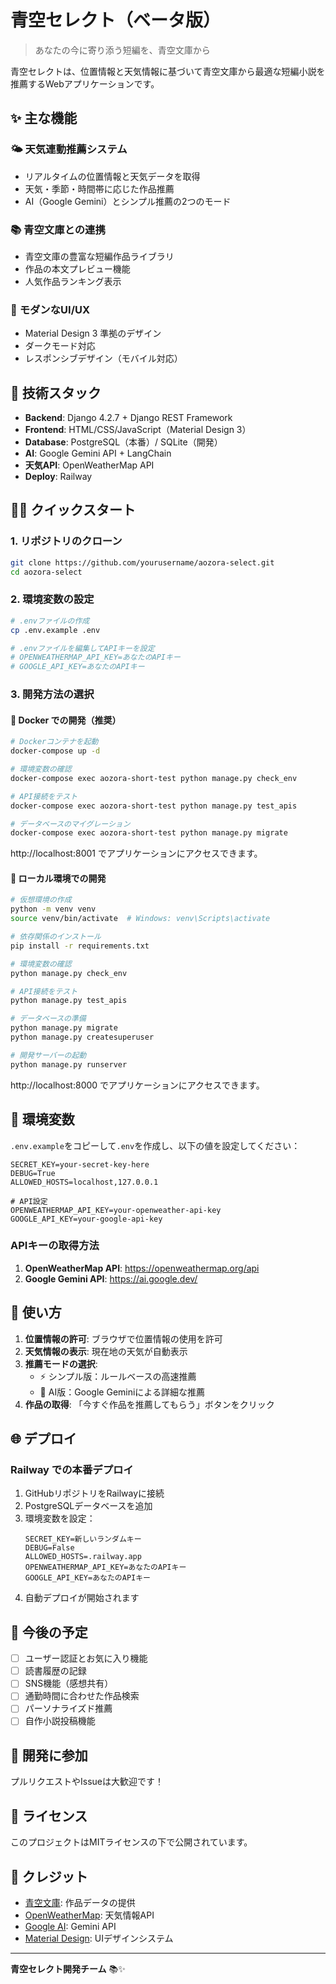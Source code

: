 # 青空セレクト（ベータ版）

> あなたの今に寄り添う短編を、青空文庫から

青空セレクトは、位置情報と天気情報に基づいて青空文庫から最適な短編小説を推薦するWebアプリケーションです。

## ✨ 主な機能

### 🌤️ **天気連動推薦システム**
- リアルタイムの位置情報と天気データを取得
- 天気・季節・時間帯に応じた作品推薦
- AI（Google Gemini）とシンプル推薦の2つのモード

### 📚 **青空文庫との連携**
- 青空文庫の豊富な短編作品ライブラリ
- 作品の本文プレビュー機能
- 人気作品ランキング表示

### 🎨 **モダンなUI/UX**
- Material Design 3 準拠のデザイン
- ダークモード対応
- レスポンシブデザイン（モバイル対応）

## 🚀 技術スタック

- **Backend**: Django 4.2.7 + Django REST Framework
- **Frontend**: HTML/CSS/JavaScript（Material Design 3）
- **Database**: PostgreSQL（本番）/ SQLite（開発）
- **AI**: Google Gemini API + LangChain
- **天気API**: OpenWeatherMap API
- **Deploy**: Railway

## 🏃‍♂️ クイックスタート

### 1. リポジトリのクローン
```bash
git clone https://github.com/yourusername/aozora-select.git
cd aozora-select
```

### 2. 環境変数の設定
```bash
# .envファイルの作成
cp .env.example .env

# .envファイルを編集してAPIキーを設定
# OPENWEATHERMAP_API_KEY=あなたのAPIキー
# GOOGLE_API_KEY=あなたのAPIキー
```

### 3. 開発方法の選択

#### 🐳 **Docker での開発（推奨）**
```bash
# Dockerコンテナを起動
docker-compose up -d

# 環境変数の確認
docker-compose exec aozora-short-test python manage.py check_env

# API接続をテスト
docker-compose exec aozora-short-test python manage.py test_apis

# データベースのマイグレーション
docker-compose exec aozora-short-test python manage.py migrate
```

http://localhost:8001 でアプリケーションにアクセスできます。

#### 🐍 **ローカル環境での開発**
```bash
# 仮想環境の作成
python -m venv venv
source venv/bin/activate  # Windows: venv\Scripts\activate

# 依存関係のインストール
pip install -r requirements.txt

# 環境変数の確認
python manage.py check_env

# API接続をテスト
python manage.py test_apis

# データベースの準備
python manage.py migrate
python manage.py createsuperuser

# 開発サーバーの起動
python manage.py runserver
```

http://localhost:8000 でアプリケーションにアクセスできます。

## 🔧 環境変数

`.env.example`をコピーして`.env`を作成し、以下の値を設定してください：

```env
SECRET_KEY=your-secret-key-here
DEBUG=True
ALLOWED_HOSTS=localhost,127.0.0.1

# API設定
OPENWEATHERMAP_API_KEY=your-openweather-api-key
GOOGLE_API_KEY=your-google-api-key
```

### APIキーの取得方法

1. **OpenWeatherMap API**: https://openweathermap.org/api
2. **Google Gemini API**: https://ai.google.dev/

## 📱 使い方

1. **位置情報の許可**: ブラウザで位置情報の使用を許可
2. **天気情報の表示**: 現在地の天気が自動表示
3. **推薦モードの選択**: 
   - ⚡ シンプル版：ルールベースの高速推薦
   - 🧠 AI版：Google Geminiによる詳細な推薦
4. **作品の取得**: 「今すぐ作品を推薦してもらう」ボタンをクリック

## 🌐 デプロイ

### Railway での本番デプロイ

1. GitHubリポジトリをRailwayに接続
2. PostgreSQLデータベースを追加
3. 環境変数を設定：
   ```
   SECRET_KEY=新しいランダムキー
   DEBUG=False
   ALLOWED_HOSTS=.railway.app
   OPENWEATHERMAP_API_KEY=あなたのAPIキー
   GOOGLE_API_KEY=あなたのAPIキー
   ```
4. 自動デプロイが開始されます

## 🔮 今後の予定

- [ ] ユーザー認証とお気に入り機能
- [ ] 読書履歴の記録
- [ ] SNS機能（感想共有）
- [ ] 通勤時間に合わせた作品検索
- [ ] パーソナライズド推薦
- [ ] 自作小説投稿機能

## 🤝 開発に参加

プルリクエストやIssueは大歓迎です！

## 📄 ライセンス

このプロジェクトはMITライセンスの下で公開されています。

## 🙏 クレジット

- [青空文庫](https://www.aozora.gr.jp/): 作品データの提供
- [OpenWeatherMap](https://openweathermap.org/): 天気情報API
- [Google AI](https://ai.google.dev/): Gemini API
- [Material Design](https://m3.material.io/): UIデザインシステム

---

**青空セレクト開発チーム** 📚✨ 